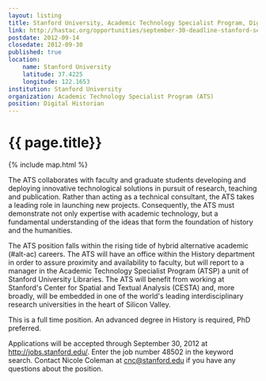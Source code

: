 ```yaml
---
layout: listing
title: Stanford University, Academic Technology Specialist Program, Digital Historian
link: http://hastac.org/opportunities/september-30-deadline-stanford-seeks-digital-historian
postdate: 2012-09-14
closedate: 2012-09-30
published: true
location:
    name: Stanford University
    latitude: 37.4225
    longitude: 122.1653
institution: Stanford University
organization: Academic Technology Specialist Program (ATS)
position: Digital Historian
---
```


# {{ page.title}}

{% include map.html %}

The ATS collaborates with faculty and graduate students developing and deploying innovative technological solutions in pursuit of research, teaching and publication. Rather than acting as a technical consultant, the ATS takes a leading role in launching new projects. Consequently, the ATS must demonstrate not only expertise with academic technology, but a fundamental understanding of the ideas that form the foundation of history and the humanities.

The ATS position falls within the rising tide of hybrid alternative academic (#alt-ac) careers. The ATS will have an office within the History department in order to assure proximity and availability to faculty, but will report to a manager in the Academic Technology Specialist Program (ATSP) a unit of Stanford University Libraries. The ATS will benefit from working at Stanford's Center for Spatial and Textual Analysis (CESTA) and, more broadly, will be embedded in one of the world's leading interdisciplinary research universities in the heart of Silicon Valley. 

This is a full time position. An advanced degree in History is required, PhD preferred.

Applications will be accepted through September 30, 2012 at http://jobs.stanford.edu/. Enter the job number 48502 in the keyword search. Contact Nicole Coleman at cnc@stanford.edu if you have any questions about the position.
